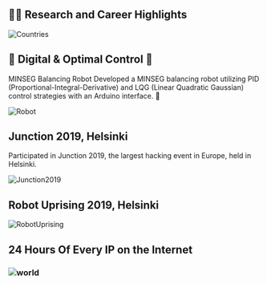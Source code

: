 ## 👨‍💻 Research and Career Highlights

![Countries](https://user-images.githubusercontent.com/41951429/98380910-802bfd00-2049-11eb-9f27-1ca5d4d0883e.JPG)

<!--
**theocharistr/theocharistr** is a ✨ _special_ ✨ repository because its `README.md` (this file) appears on your GitHub profile.

Here are some ideas to get you started:

- 🔭 I’m currently working on ...♘
- 🌱 I’m currently learning ...♗
- 👯 I’m looking to collaborate on ...♖
- 🤔 I’m looking for help with ...♙
- 💬 Ask me about ...♔
- 📫 How to reach me: ...♕
- ⚡ Fun fact: ...
-->

## 🤖 Digital & Optimal Control 🤖

MINSEG Balancing Robot
Developed a MINSEG balancing robot utilizing PID (Proportional-Integral-Derivative) and LQG (Linear Quadratic Gaussian) control strategies with an Arduino interface. 🦾

![Robot](https://user-images.githubusercontent.com/41951429/92495922-c73b7480-f1f7-11ea-859f-9422935e29ff.gif)

 
## Junction 2019, Helsinki

Participated in Junction 2019, the largest hacking event in Europe, held in Helsinki.

![Junction2019](https://user-images.githubusercontent.com/41951429/99147556-49299d00-2682-11eb-84c6-af62e7c55bea.gif)
 
## Robot Uprising 2019, Helsinki

![RobotUprising](https://user-images.githubusercontent.com/41951429/99149231-06b98d80-268d-11eb-844e-d78810e8142c.gif)  


## 24 Hours Of Every IP on the Internet

### ![world](https://user-images.githubusercontent.com/41951429/90957025-0053b500-e494-11ea-9359-35bcaede0092.gif)
